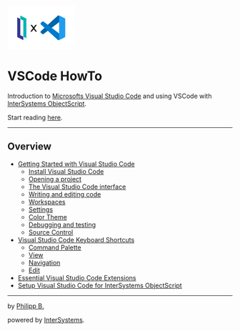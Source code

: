 <img src = "/imgs/IrisXVscode.png" tile = "IRIS X VSCode" width = "30%"/>

# VSCode HowTo

Introduction to [Microsofts Visual Studio Code](https://code.visualstudio.com/) and using VSCode with [InterSystems ObjectScript](https://docs.intersystems.com/irislatest/csp/docbook/DocBook.UI.Page.cls?KEY=GCOS_INTRO).

Start reading [here](Chapters/VSCodeOverview.md).

---

## Overview

* [Getting Started with Visual Studio Code](Chapters/VSCodeOverview.md)
  * [Install Visual Studio Code](Chapters/VSCodeOverview.md#install-visual-studio-code)
  * [Opening a project](Chapters/VSCodeOverview.md#opening-a-project)
  * [The Visual Studio Code interface](Chapters/VSCodeOverview.md#the-visual-studio-code-interface)
  * [Writing and editing code](Chapters/VSCodeOverview.md#writing-and-editing-code)
  * [Workspaces](Chapters/VSCodeOverview.md#workspaces)
  * [Settings](Chapters/VSCodeOverview.md#settings)
  * [Color Theme](Chapters/VSCodeOverview.md#color-theme)
  * [Debugging and testing](Chapters/VSCodeOverview.md#debugging-and-testing)
  * [Source Control](Chapters/VSCodeOverview.md#source-control)
* [Visual Studio Code Keyboard Shortcuts](Chapters/KeyboardShortcuts.md)
  * [Command Palette](Chapters/KeyboardShortcuts.md#command-palette)
  * [View](Chapters/KeyboardShortcuts.md#view)
  * [Navigation](Chapters/KeyboardShortcuts.md#navigation)
  * [Edit](Chapters/KeyboardShortcuts.md#edit)
* [Essential Visual Studio Code Extensions](Chapters/EssentialExtensions.md)
* [Setup Visual Studio Code for InterSystems ObjectScript](Chapters/SetupVscodeObjectScript.md)

---

by [Philipp B.](https://github.com/phil1436)

powered by [InterSystems](https://www.intersystems.com/).
